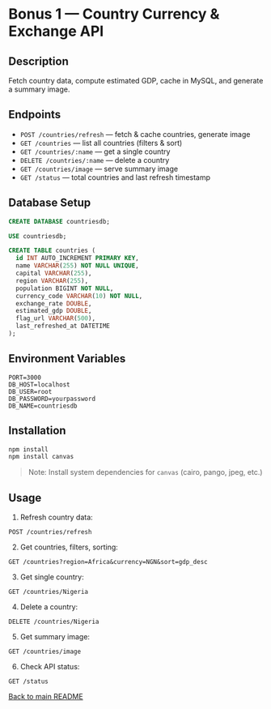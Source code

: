 # Bonus 1 — Country Currency & Exchange API

## Description

Fetch country data, compute estimated GDP, cache in MySQL, and generate a summary image.

## Endpoints

- `POST /countries/refresh` — fetch & cache countries, generate image
- `GET /countries` — list all countries (filters & sort)
- `GET /countries/:name` — get a single country
- `DELETE /countries/:name` — delete a country
- `GET /countries/image` — serve summary image
- `GET /status` — total countries and last refresh timestamp

## Database Setup

```sql
CREATE DATABASE countriesdb;

USE countriesdb;

CREATE TABLE countries (
  id INT AUTO_INCREMENT PRIMARY KEY,
  name VARCHAR(255) NOT NULL UNIQUE,
  capital VARCHAR(255),
  region VARCHAR(255),
  population BIGINT NOT NULL,
  currency_code VARCHAR(10) NOT NULL,
  exchange_rate DOUBLE,
  estimated_gdp DOUBLE,
  flag_url VARCHAR(500),
  last_refreshed_at DATETIME
);
```

## Environment Variables

```
PORT=3000
DB_HOST=localhost
DB_USER=root
DB_PASSWORD=yourpassword
DB_NAME=countriesdb
```

## Installation

```bash
npm install
npm install canvas
```

> Note: Install system dependencies for `canvas` (cairo, pango, jpeg, etc.)

## Usage

1. Refresh country data:

```
POST /countries/refresh
```

2. Get countries, filters, sorting:

```
GET /countries?region=Africa&currency=NGN&sort=gdp_desc
```

3. Get single country:

```
GET /countries/Nigeria
```

4. Delete a country:

```
DELETE /countries/Nigeria
```

5. Get summary image:

```
GET /countries/image
```

6. Check API status:

```
GET /status
```

[Back to main README](README.md)
